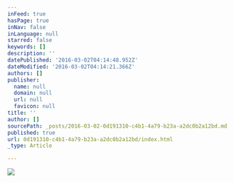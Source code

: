 ```yaml
---
inFeed: true
hasPage: true
inNav: false
inLanguage: null
starred: false
keywords: []
description: ''
datePublished: '2016-03-02T04:14:48.952Z'
dateModified: '2016-03-02T04:14:21.366Z'
authors: []
publisher:
  name: null
  domain: null
  url: null
  favicon: null
title: ''
author: []
sourcePath: _posts/2016-03-02-0d191310-c4b1-4a79-b23a-a2dc0b2a12bd.md
published: true
url: 0d191310-c4b1-4a79-b23a-a2dc0b2a12bd/index.html
_type: Article

---
```

![](https://the-grid-user-content.s3-us-west-2.amazonaws.com/c5690afc-d1e6-4445-88ba-50d4b6b62dee.jpg)
